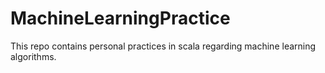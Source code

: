 # MachineLearningPractice

This repo contains personal practices in scala regarding machine learning algorithms.
